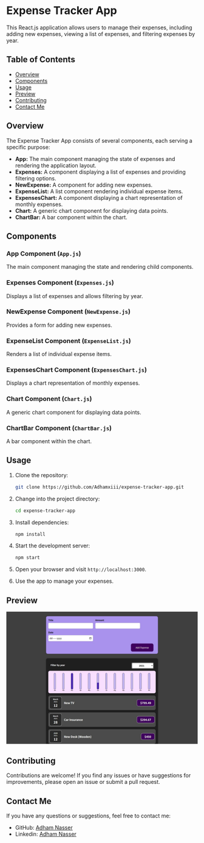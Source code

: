 # Expense Tracker App

This React.js application allows users to manage their expenses, including adding new expenses, viewing a list of expenses, and filtering expenses by year.

## Table of Contents

- [Overview](#overview)
- [Components](#components)
- [Usage](#usage)
- [Preview](#preview)
- [Contributing](#contributing)
- [Contact Me](#contact-me)

## Overview

The Expense Tracker App consists of several components, each serving a specific purpose:

- **App:** The main component managing the state of expenses and rendering the application layout.
- **Expenses:** A component displaying a list of expenses and providing filtering options.
- **NewExpense:** A component for adding new expenses.
- **ExpenseList:** A list component rendering individual expense items.
- **ExpensesChart:** A component displaying a chart representation of monthly expenses.
- **Chart:** A generic chart component for displaying data points.
- **ChartBar:** A bar component within the chart.

## Components

### App Component (`App.js`)

The main component managing the state and rendering child components.

### Expenses Component (`Expenses.js`)

Displays a list of expenses and allows filtering by year.

### NewExpense Component (`NewExpense.js`)

Provides a form for adding new expenses.

### ExpenseList Component (`ExpenseList.js`)

Renders a list of individual expense items.

### ExpensesChart Component (`ExpensesChart.js`)

Displays a chart representation of monthly expenses.

### Chart Component (`Chart.js`)

A generic chart component for displaying data points.

### ChartBar Component (`ChartBar.js`)

A bar component within the chart.

## Usage

1. Clone the repository:

   ```bash
   git clone https://github.com/Adhamxiii/expense-tracker-app.git
   ```

2. Change into the project directory:

    ```bash
    cd expense-tracker-app
    ```

3. Install dependencies:

    ```bash
    npm install
    ```

4. Start the development server:

    ```bash
    npm start
    ```

5. Open your browser and visit `http://localhost:3000`.

6. Use the app to manage your expenses.

## Preview

![Preview](image.png)

## Contributing

Contributions are welcome! If you find any issues or have suggestions for improvements, please open an issue or submit a pull request.

## Contact Me

If you have any questions or suggestions, feel free to contact me:

- GitHub: [Adham Nasser](https://github.com/Adhamxiii)
- Linkedin: [Adham Nasser](https://www.linkedin.com/in/adhamnasser/)
